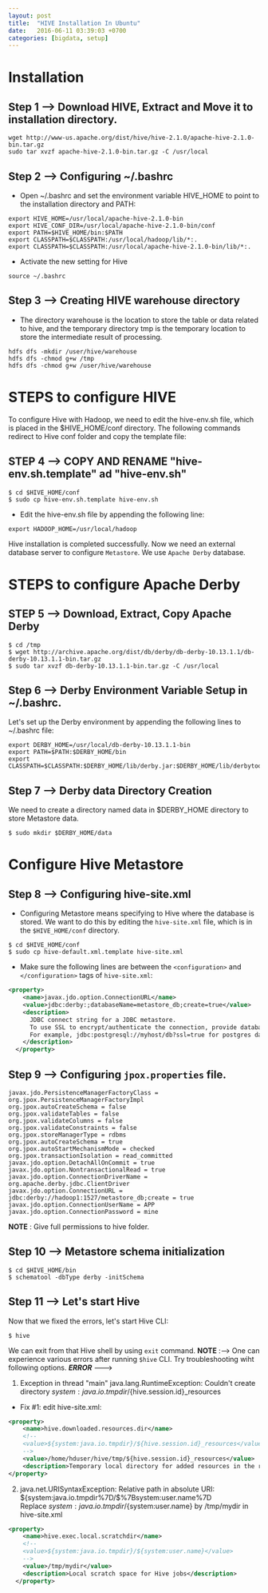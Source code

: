 ```yaml
---
layout: post
title:  "HIVE Installation In Ubuntu"
date:   2016-06-11 03:39:03 +0700
categories: [bigdata, setup]
---
```

# Installation

## Step 1 --> Download HIVE, Extract and Move it to installation directory.
```shell
wget http://www-us.apache.org/dist/hive/hive-2.1.0/apache-hive-2.1.0-bin.tar.gz
sudo tar xvzf apache-hive-2.1.0-bin.tar.gz -C /usr/local
```
## Step 2 --> Configuring ~/.bashrc
* Open ~/.bashrc and set the environment variable HIVE_HOME to point to the installation directory and PATH:

```shell
export HIVE_HOME=/usr/local/apache-hive-2.1.0-bin
export HIVE_CONF_DIR=/usr/local/apache-hive-2.1.0-bin/conf
export PATH=$HIVE_HOME/bin:$PATH
export CLASSPATH=$CLASSPATH:/usr/local/hadoop/lib/*:.
export CLASSPATH=$CLASSPATH:/usr/local/apache-hive-2.1.0-bin/lib/*:.
```
* Activate the new setting for Hive
```shell
source ~/.bashrc
```
## Step 3 --> Creating HIVE warehouse directory
* The directory warehouse is the location to store the table or data related to hive, and the temporary directory tmp is the temporary location to store the intermediate result of processing.
```shell
hdfs dfs -mkdir /user/hive/warehouse
hdfs dfs -chmod g+w /tmp
hdfs dfs -chmod g+w /user/hive/warehouse
```
# STEPS to configure HIVE
To configure Hive with Hadoop, we need to edit the hive-env.sh file, which is placed in the $HIVE_HOME/conf directory. The following commands redirect to Hive conf folder and copy the template file:

## STEP 4 --> COPY AND RENAME "hive-env.sh.template" ad "hive-env.sh"
```shell
$ cd $HIVE_HOME/conf
$ sudo cp hive-env.sh.template hive-env.sh
```
* Edit the hive-env.sh file by appending the following line:
```shell
export HADOOP_HOME=/usr/local/hadoop
```
Hive installation is completed successfully. Now we need an external database server to configure `Metastore`. We use `Apache Derby` database.
# STEPS to configure Apache Derby

## STEP 5 --> Download, Extract, Copy Apache Derby
```shell
$ cd /tmp
$ wget http://archive.apache.org/dist/db/derby/db-derby-10.13.1.1/db-derby-10.13.1.1-bin.tar.gz
$ sudo tar xvzf db-derby-10.13.1.1-bin.tar.gz -C /usr/local
```
## Step 6 --> Derby Environment Variable Setup in ~/.bashrc.
Let's set up the Derby environment by appending the following lines to ~/.bashrc file:
```shell
export DERBY_HOME=/usr/local/db-derby-10.13.1.1-bin
export PATH=$PATH:$DERBY_HOME/bin
export CLASSPATH=$CLASSPATH:$DERBY_HOME/lib/derby.jar:$DERBY_HOME/lib/derbytools.jar
```
## Step 7 --> Derby data Directory Creation
We need to create a directory named data in $DERBY_HOME directory to store Metastore data.
```shell
$ sudo mkdir $DERBY_HOME/data
```
# Configure Hive Metastore
## Step 8 --> Configuring hive-site.xml
* Configuring Metastore means specifying to Hive where the database is stored. We want to do this by editing the `hive-site.xml` file, which is in the `$HIVE_HOME/conf` directory.
```shell
$ cd $HIVE_HOME/conf
$ sudo cp hive-default.xml.template hive-site.xml
```
* Make sure the following lines are between the `<configuration>` and `</configuration>` tags of `hive-site.xml`:
```xml
<property>
    <name>javax.jdo.option.ConnectionURL</name>
    <value>jdbc:derby:;databaseName=metastore_db;create=true</value>
    <description>
      JDBC connect string for a JDBC metastore.
      To use SSL to encrypt/authenticate the connection, provide database-specific SSL flag in the connection URL.
      For example, jdbc:postgresql://myhost/db?ssl=true for postgres database.
    </description>
  </property>
```
## Step 9 --> Configuring `jpox.properties` file.
```
javax.jdo.PersistenceManagerFactoryClass =
org.jpox.PersistenceManagerFactoryImpl
org.jpox.autoCreateSchema = false
org.jpox.validateTables = false
org.jpox.validateColumns = false
org.jpox.validateConstraints = false
org.jpox.storeManagerType = rdbms
org.jpox.autoCreateSchema = true
org.jpox.autoStartMechanismMode = checked
org.jpox.transactionIsolation = read_committed
javax.jdo.option.DetachAllOnCommit = true
javax.jdo.option.NontransactionalRead = true
javax.jdo.option.ConnectionDriverName = org.apache.derby.jdbc.ClientDriver
javax.jdo.option.ConnectionURL = jdbc:derby://hadoop1:1527/metastore_db;create = true
javax.jdo.option.ConnectionUserName = APP
javax.jdo.option.ConnectionPassword = mine
```
**NOTE** : Give full permissions to hive folder.

## Step 10 --> Metastore schema initialization
```shell
$ cd $HIVE_HOME/bin
$ schematool -dbType derby -initSchema
```
## Step 11 --> Let's start Hive
Now that we fixed the errors, let's start Hive CLI:
```shell
$ hive
```
We can exit from that Hive shell by using `exit` command.
**NOTE** :--> One can experience various errors after running `$hive` CLI. Try troubleshooting wiht following options.
***ERROR*** ---> 

1. Exception in thread "main" java.lang.RuntimeException: Couldn't create directory ${system:java.io.tmpdir}/${hive.session.id}_resources
* Fix #1: edit hive-site.xml:
```xml
<property>
    <name>hive.downloaded.resources.dir</name>
    <!--
    <value>${system:java.io.tmpdir}/${hive.session.id}_resources</value>
    -->
    <value>/home/hduser/hive/tmp/${hive.session.id}_resources</value>
    <description>Temporary local directory for added resources in the remote file system.</description>
</property>
```
2. java.net.URISyntaxException: Relative path in absolute URI: ${system:java.io.tmpdir%7D/$%7Bsystem:user.name%7D <br>
Replace ${system:java.io.tmpdir}/${system:user.name} by /tmp/mydir in hive-site.xml 
```xml
<property>
    <name>hive.exec.local.scratchdir</name>
    <!--
    <value>${system:java.io.tmpdir}/${system:user.name}</value>
    -->
    <value>/tmp/mydir</value>
    <description>Local scratch space for Hive jobs</description>
  </property>
```